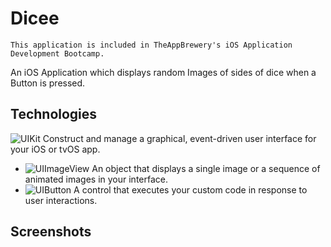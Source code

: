 #  Dicee
    This application is included in TheAppBrewery's iOS Application Development Bootcamp.
An iOS Application which displays random Images of sides of dice when a Button is pressed.

## Technologies
![UIKit]("https://developer.apple.com/documentation/uikit") Construct and manage a graphical, event-driven user interface for your iOS or tvOS app.
- ![UIImageView]("https://developer.apple.com/documentation/uikit/uiimageview") An object that displays a single image or a sequence of animated images in your interface.
- ![UIButton]("https://developer.apple.com/documentation/uikit/uibutton") A control that executes your custom code in response to user interactions.

## Screenshots
